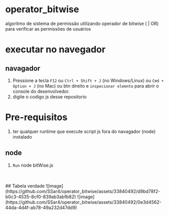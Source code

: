 # operator_bitwise
algoritmo de sistema de permissão utilizando operador de bitwise ( | OR) para verificar as permissões de usuários 

# executar no navegador

## navagador
1.  Pressione a tecla `F12` ou `Ctrl + Shift + J` (no Windows/Linux) ou `Cmd + Option + J` (no Mac) ou btn direito e `inspecionar elemnto` para abrir o console do desenvolvedor.
2.  digite o codigo js desse repositorio

# Pre-requisitos
1. ter qualquer runtime que execute script js fora do navagador (node) instalado
## node
1. `Run` node bitWise.js

<br/>
<br/>
## Tabela verdade
![image](https://github.com/SSar4/operator_bitwise/assets/33840492/d9bd78f2-b0c3-4535-8cf0-839ab3abfb82)
![image](https://github.com/SSar4/operator_bitwise/assets/33840492/0e3d4562-44da-4d4f-ab78-49a232d47dd9)

